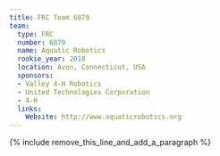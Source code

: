 ```yaml
---
title: FRC Team 6879
team:
  type: FRC
  number: 6879
  name: Aquatic Robotics
  rookie_year: 2018
  location: Avon, Connecticut, USA
  sponsors:
  - Valley 4-H Robotics
  - United Technologies Corporation
  - 4-H
  links:
    Website: http://www.aquaticrobotics.org
---
```


{% include remove_this_line_and_add_a_paragraph %}